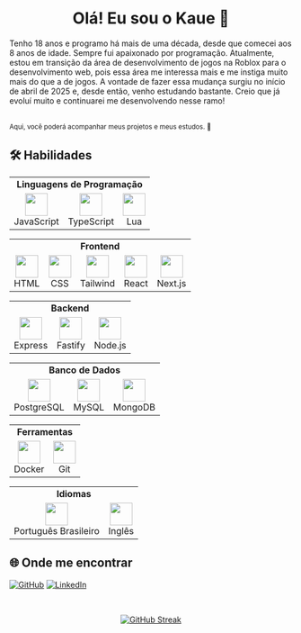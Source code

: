 <div align="center">

# Olá! Eu sou o Kaue 👋

</div>

Tenho 18 anos e programo há mais de uma década, desde que comecei aos 8 anos de idade. Sempre fui apaixonado por programação. Atualmente, estou em transição da área de desenvolvimento de jogos na Roblox para o desenvolvimento web, pois essa área me interessa mais e me instiga muito mais do que a de jogos. A vontade de fazer essa mudança surgiu no início de abril de 2025 e, desde então, venho estudando bastante. Creio que já evoluí muito e continuarei me desenvolvendo nesse ramo!

<br>
<sub>Aqui, você poderá acompanhar meus projetos e meus estudos. 👀</sub>

## 🛠️ Habilidades

<table>
  <tr>
    <td colspan="4" align="center">
      <strong>Linguagens de Programação</strong> 
    </td>
  </tr>
  <tr>
    <td align="center"><img src="https://cdn.jsdelivr.net/gh/devicons/devicon/icons/javascript/javascript-original.svg" height="40"><br>JavaScript</td>
    <td align="center"><img src="https://cdn.jsdelivr.net/gh/devicons/devicon/icons/typescript/typescript-original.svg" height="40"><br>TypeScript</td>
    <td align="center"><img src="https://cdn.jsdelivr.net/gh/devicons/devicon/icons/lua/lua-original.svg" height="40"><br>Lua</td>
  </tr>
</table>

<table>
  <tr>
    <td colspan="5" align="center">
      <strong>Frontend</strong>
    </td>
  </tr>
  <tr>
    <td align="center"><img src="https://cdn.jsdelivr.net/gh/devicons/devicon/icons/html5/html5-original.svg" height="40"><br>HTML</td>
    <td align="center"><img src="https://cdn.jsdelivr.net/gh/devicons/devicon/icons/css3/css3-original.svg" height="40"><br>CSS</td>
    <td align="center"><img src="https://cdn.jsdelivr.net/gh/devicons/devicon/icons/tailwindcss/tailwindcss-original.svg" height="40"><br>Tailwind</td>
    <td align="center"><img src="https://cdn.jsdelivr.net/gh/devicons/devicon/icons/react/react-original.svg" height="40"><br>React</td>
    <td align="center"><img src="https://cdn.jsdelivr.net/gh/devicons/devicon/icons/nextjs/nextjs-original.svg" height="40"><br>Next.js</td>
  </tr>
</table>

<table>
  <tr>
    <td colspan="3" align="center">
      <strong>Backend</strong>
    </td>
  </tr>
  <tr>
    <td align="center"><img src="https://cdn.jsdelivr.net/gh/devicons/devicon/icons/express/express-original.svg" height="40"><br>Express</td>
    <td align="center"><img src="https://cdn.jsdelivr.net/gh/devicons/devicon/icons/fastapi/fastapi-original.svg" height="40"><br>Fastify</td>
    <td align="center"><img src="https://cdn.jsdelivr.net/gh/devicons/devicon/icons/nodejs/nodejs-original.svg" height="40"><br>Node.js</td>
  </tr>
</table>

<table>
  <tr>
    <td colspan="3" align="center">
      <strong>Banco de Dados</strong>
    </td>
  </tr>
  <tr>
    <td align="center"><img src="https://cdn.jsdelivr.net/gh/devicons/devicon/icons/postgresql/postgresql-original.svg" height="40"><br>PostgreSQL</td>
    <td align="center"><img src="https://cdn.jsdelivr.net/gh/devicons/devicon/icons/mysql/mysql-original.svg" height="40"><br>MySQL</td>
    <td align="center"><img src="https://cdn.jsdelivr.net/gh/devicons/devicon/icons/mongodb/mongodb-original.svg" height="40"><br>MongoDB</td>
  </tr>
</table>

<table>
  <tr>
    <td colspan="2" align="center">
      <strong>Ferramentas</strong>
    </td>
  </tr>
  <tr>
    <td align="center"><img src="https://cdn.jsdelivr.net/gh/devicons/devicon/icons/docker/docker-original.svg" height="40"><br>Docker</td>
    <td align="center"><img src="https://cdn.jsdelivr.net/gh/devicons/devicon/icons/git/git-original.svg" height="40"><br>Git</td>
  </tr>
</table>

<table>
   <tr>
    <td colspan="2" align="center">
      <strong>Idiomas</strong>
    </td>
  </tr>
  <tr>
    <td align="center"><img src="https://cdn.jsdelivr.net/gh/hampusborgos/country-flags/svg/br.svg" height="40"><br>Português Brasileiro</td>
    <td align="center"><img src="https://cdn.jsdelivr.net/gh/hampusborgos/country-flags/svg/us.svg" height="40"><br>Inglês</td>
  </tr>
</table>

## 🌐 Onde me encontrar

[![GitHub](https://img.shields.io/badge/-GitHub-181717?style=flat-square&logo=github&logoColor=white)](https://github.com/kauedesouzaalves)
[![LinkedIn](https://img.shields.io/badge/-LinkedIn-0A66C2?style=flat-square&logo=linkedin&logoColor=white)](https://www.linkedin.com/in/kauedesouzaalves)

<!-- [![Discord](https://img.shields.io/badge/-Discord-5865F2?style=flat-square&logo=discord&logoColor=white)](https://discord.gg/seu-servidor) -->

</br>

<div align="center">

  [![GitHub Streak](https://streak-stats.demolab.com/?user=kauedesouzaalves&theme=highcontrast&hide_border=true)](https://git.io/streak-stats)
  
</div>
